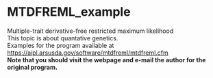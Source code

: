# MTDFREML_example
Multiple-trait derivative-free restricted maximum likelihood  
This topic is about quantative genetics.  
Examples for the program available at https://aipl.arsusda.gov/software/mtdfreml/mtdfreml.cfm  
**Note that you should visit the webpage and e-mail the author for the original program.**  
